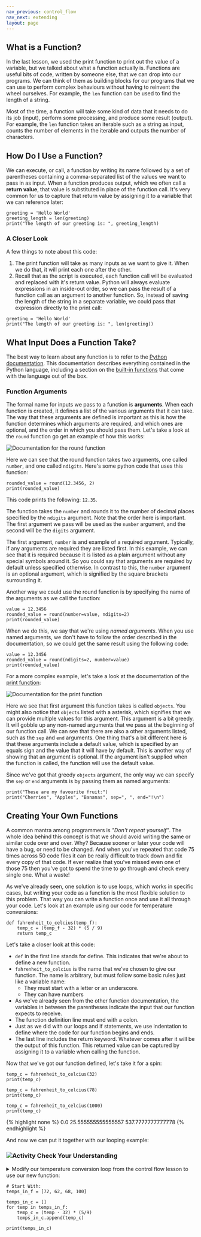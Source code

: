 ```yaml
---
nav_previous: control_flow
nav_next: extending
layout: page
---
```


## What is a Function?
In the last lesson, we used the print function to print out the value of a variable, but we talked about what a function actually is. Functions are useful bits of code, written by someone else, that we can drop into our programs. We can think of them as building blocks for our programs that we can use to perform complex behaviours without having to reinvent the wheel ourselves. For example, the `len` function can be used to find the length of a string. 

Most of the time, a function will take some kind of data that it needs to do its job (input), perform some processing, and produce some result (output). For example, the `len` function takes an iterable such as a string as input, counts the number of elements in the iterable and outputs the number of characters.

## How Do I Use a Function?

We can execute, or call, a function by writing its name followed by a set of parentheses containing a comma-separated list of the values we want to pass in as input. When a function produces output, which we often call a **return value**, that value is substituted in place of the function call. It's very common for us to capture that return value by assigning it to a variable that we can reference later:

```
greeting = 'Hello World'
greeting_length = len(greeting)
print("The length of our greeting is: ", greeting_length)
``` 

<div class="aside" markdown="1">

### A Closer Look

A few things to note about this code: 
1. The print function will take as many inputs as we want to give it. When we do that, it will print each one after the other. 
2. Recall that as the script is executed, each function call will be evaluated and replaced with it's return value. Python will always evaluate expressions in an inside-out order, so we can pass the result of a function call as an argument to another function. So, instead of saving the length of the string in a separate variable, we could pass that expression directly to the print call: 

```
greeting = 'Hello World'
print("The length of our greeting is: ", len(greeting))
```
 
</div>

## What Input Does a Function Take?

The best way to learn about any function is to refer to the [Python documentation](https://docs.python.org). This documentation describes everything contained in the Python language, including a section on the [built-in functions](https://docs.python.org/3/library/functions.html) that come with the language out of the box. 

### Function Arguments

The formal name for inputs we pass to a function is **arguments**. When each function is created, it defines a list of the various arguments that it can take. The way that these arguments are defined is important as this is how the function determines which arguments are required, and which ones are optional, and the order in which you should pass them. Let's take a look at the `round` function go get an example of how this works:

![Documentation for the round function](../assets/images/round-documentation.png)

Here we can see that the round function takes two arguments, one called `number`, and one called `ndigits`. Here's some python code that uses this function: 

```
rounded_value = round(12.3456, 2)
print(rounded_value)
``` 

This code prints the following: `12.35`. 

The function takes the `number` and rounds it to the number of decimal places specified by the `ndigits` argument. Note that the order here is important. The first argument we pass will be used as the `number` argument, and the second will be the `digits` argument. 

The first argument, `number` is and example of a required argument. Typically, if any arguments are required they are listed first. In this example, we can see that it is required because it is listed as a plain argument without any special symbols around it. So you could say that arguments are required by default unless specified otherwise. In contrast to this, the `number` argument is an optional argument, which is signified by the square brackets surrounding it. 

Another way we could use the round function is by specifying the name of the arguments as we call the function: 

```
value = 12.3456
rounded_value = round(number=value, ndigits=2)
print(rounded_value)
``` 

When we do this, we say that we're using *named arguments*. When you use named arguments, we don't have to follow the order described in the documentation, so we could get the same result using the following code:

```
value = 12.3456
rounded_value = round(ndigits=2, number=value)
print(rounded_value)
``` 

For a more complex example, let's take a look at the documentation of the [print function](https://docs.python.org/3/library/functions.html#print):

![Documentation for the print function](../assets/images/print-documentation.png)

Here we see that first argument this function takes is called `objects`. You might also notice that `objects` listed with a asterisk, which signifies that we can provide multiple values for this argument. This argument is a bit greedy. It will gobble up any non-named arguments that we pass at the beginning of our function call. We can see that there are also a other arguments listed, such as the `sep` and `end` arguments. One thing that's a bit different here is that these arguments include a default value, which is specified by an equals sign and the value that it will have by default. This is another way of showing that an argument is optional. If the argument isn't supplied when the function is called, the function will use the default value.

Since we've got that greedy `objects` argument, the only way we can specify the `sep` or `end` arguments is by passing them as named arguments:

```
print("These are my favourite fruit:")
print("Cherries", "Apples", "Bananas", sep=", ", end="!\n")
```                                                                                 

## Creating Your Own Functions

A common mantra among programmers is *"Don't repeat yourself"*. The whole idea behind this concept is that we should avoid writing the same or similar code over and over. Why? Because sooner or later your code will have a bug, or need to be changed. And when you've repeated that code 75 times across 50 code files it can be really difficult to track down and fix every copy of that code. If ever realize that you've missed even one of those 75 then you've got to spend the time to go through and check every single one. What a waste!

As we've already seen, one solution is to use loops, which works in specific cases, but writing your code as a function is the most flexible solution to this problem. That way you can write a function once and use it all through your code. Let's look at an example using our code for temperature conversions:

```
def fahrenheit_to_celcius(temp_f):
    temp_c = (temp_f - 32) * (5 / 9)
    return temp_c
```   

Let's take a closer look at this code: 
* `def` in the first line stands for define. This indicates that we're about to define a new function. 
* `fahrenheit_to_celcius` is the name that we've chosen to give our function. The name is arbitrary, but must follow some basic rules just like a variable name: 
    * They must start with a letter or an underscore.
    * They can have numbers
* As we've already seen from the other function documentation, the variables in between the parentheses indicate the input that our function expects to receive. 
* The function definition line must end with a colon. 
* Just as we did with our loops and if statements, we use indentation to define where the code for our function begins and ends. 
* The last line includes the return keyword. Whatever comes after it will be the output of this function. This returned value can be captured by assigning it to a variable when calling the function. 

Now that we've got our function defined, let's take it for a spin: 

```
temp_c = fahrenheit_to_celcius(32)
print(temp_c)

temp_c = fahrenheit_to_celcius(78)
print(temp_c)

temp_c = fahrenheit_to_celcius(1000)
print(temp_c)
```

{% highlight none %}
0.0
25.555555555555557
537.7777777777778
{% endhighlight %}

And now we can put it together with our looping example: 
<div class="aside" markdown="1">

### ![Activity](../assets/images/step.png) Check Your Understanding

<details markdown="1">

<summary>
Modify our temperature conversion loop from the control flow lesson to use our new function:

<div markdown="1">


```
# Start With: 
temps_in_f = [72, 62, 68, 100]

temps_in_c = []
for temp in temps_in_f:
    temp_c = (temp - 32) * (5/9)
    temps_in_c.append(temp_c)
    
print(temps_in_c)
```

</div>

</summary>

Solution: 

```
temps_in_f = [72, 62, 68, 100]

temps_in_c = []
for temp in temps_in_f:
    temp_c = fahrenheit_to_celcius(temp)
    temps_in_c.append(temp_c)
    
print(temps_in_c)
```

</details>
</div>
